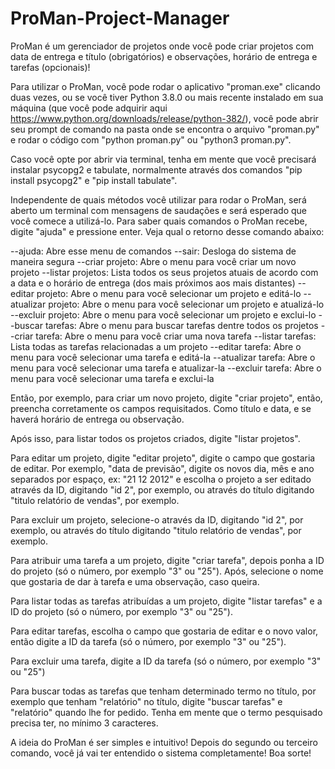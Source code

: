 # ProMan-Project-Manager
ProMan é um gerenciador de projetos onde você pode criar projetos com data de entrega e título (obrigatórios) e observações, horário de entrega e tarefas (opcionais)!

Para utilizar o ProMan, você pode rodar o aplicativo "proman.exe" clicando duas vezes, ou se você tiver Python 3.8.0 ou mais recente instalado em sua máquina (que você pode adquirir aqui https://www.python.org/downloads/release/python-382/), você pode abrir seu prompt de comando na pasta onde se encontra o arquivo "proman.py" e rodar o código com "python proman.py" ou "python3 proman.py".

Caso você opte por abrir via terminal, tenha em mente que você precisará instalar psycopg2 e tabulate, normalmente através dos comandos "pip install psycopg2" e "pip install tabulate".

Independente de quais métodos você utilizar para rodar o ProMan, será aberto um terminal com mensagens de saudações e será esperado que você comece a utilizá-lo. Para saber quais comandos o ProMan recebe, digite "ajuda" e pressione enter. Veja qual o retorno desse comando abaixo:

--ajuda: Abre esse menu de comandos
--sair: Desloga do sistema de maneira segura
--criar projeto: Abre o menu para você criar um novo projeto
--listar projetos: Lista todos os seus projetos atuais de acordo com a data e o horário de entrega (dos mais próximos aos mais distantes)
--editar projeto: Abre o menu para você selecionar um projeto e editá-lo
--atualizar projeto: Abre o menu para você selecionar um projeto e atualizá-lo
--excluir projeto: Abre o menu para você selecionar um projeto e exclui-lo
--buscar tarefas: Abre o menu para buscar tarefas dentre todos os projetos
--criar tarefa: Abre o menu para você criar uma nova tarefa
--listar tarefas: Lista todas as tarefas relacionadas a um projeto
--editar tarefa: Abre o menu para você selecionar uma tarefa e editá-la
--atualizar tarefa: Abre o menu para você selecionar uma tarefa e atualizar-la
--excluir tarefa: Abre o menu para você selecionar uma tarefa e exclui-la

Então, por exemplo, para criar um novo projeto, digite "criar projeto", então, preencha corretamente os campos requisitados. Como título e data, e se haverá horário de entrega ou observação.

Após isso, para listar todos os projetos criados, digite "listar projetos".

Para editar um projeto, digite "editar projeto", digite o campo que gostaria de editar. Por exemplo, "data de previsão", digite os novos dia, mês e ano separados por espaço, ex: "21 12 2012" e escolha o projeto a ser editado através da ID, digitando "id 2", por exemplo, ou através do título digitando "titulo relatório de vendas", por exemplo.

Para excluir um projeto, selecione-o através da ID, digitando "id 2", por exemplo, ou através do título digitando "titulo relatório de vendas", por exemplo.

Para atribuir uma tarefa a um projeto, digite "criar tarefa", depois ponha a ID do projeto (só o número, por exemplo "3" ou "25"). Após, selecione o nome que gostaria de dar à tarefa e uma observação, caso queira.

Para listar todas as tarefas atribuídas a um projeto, digite "listar tarefas" e a ID do projeto (só o número, por exemplo "3" ou "25").

Para editar tarefas, escolha o campo que gostaria de editar e o novo valor, então digite a ID da tarefa (só o número, por exemplo "3" ou "25").

Para excluir uma tarefa, digite a ID da tarefa (só o número, por exemplo "3" ou "25")

Para buscar todas as tarefas que tenham determinado termo no título, por exemplo que tenham "relatório" no título, digite "buscar tarefas" e "relatório" quando lhe for pedido. Tenha em mente que o termo pesquisado precisa ter, no mínimo 3 caracteres.

A ideia do ProMan é ser simples e intuitivo! Depois do segundo ou terceiro comando, você já vai ter entendido o sistema completamente! Boa sorte!
